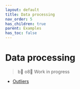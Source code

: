 ```yaml
---
layout: default
title: Data processing
nav_order: 5
has_children: true
parent: Examples
has_toc: false
---
```

# Data processing

> b o8 Work in progress


- [Outliers](data-processing/outliers.md)


<!-- Generated with mdsplit: https://github.com/alandefreitas/mdsplit -->
